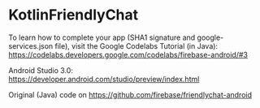 # KotlinFriendlyChat

To learn how to complete your app (SHA1 signature and google-services.json file), visit the Google Codelabs Tutorial (in Java): https://codelabs.developers.google.com/codelabs/firebase-android/#3

Android Studio 3.0: https://developer.android.com/studio/preview/index.html

Original (Java) code on https://github.com/firebase/friendlychat-android
